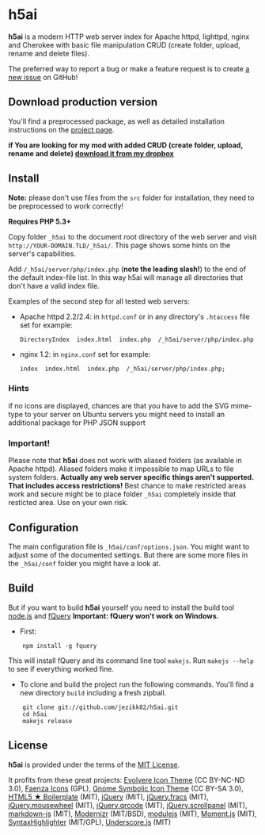 # h5ai
**h5ai** is a modern HTTP web server index for Apache httpd, lighttpd, nginx and Cherokee with basic file manipulation CRUD (create folder, upload, rename and delete files).

The preferred way to report a bug or make a feature request is to create [a new issue](https://github.com/lrsjng/h5ai/issues/new) on GitHub!


## Download production version

You'll find a preprocessed package, as well as detailed installation
instructions on the [project page](http://larsjung.de/h5ai/).

**if You are looking for my mod with added CRUD (create folder, upload, rename and delete) [download it from my dropbox](https://www.dropbox.com/sh/ex72wbonqmnc1nr/AACgCIEKOly_NO5LopQui_5Ta)**

## Install

**Note:** please don't use files from the `src` folder for installation,
they need to be preprocessed to work correctly!

**Requires PHP 5.3+**

Copy folder `_h5ai` to the document root directory of the web server and visit `http://YOUR-DOMAIN.TLD/_h5ai/`. This page shows some hints on the server's capabilities.

Add `/_h5ai/server/php/index.php` (**note the leading slash!**) to the end of the default index-file list. In this way h5ai will manage all directories that don't have a valid index file.


Examples of the second step for all tested web servers:

* Apache httpd 2.2/2.4: in `httpd.conf` or in any directory's `.htaccess` file set for example:

    ```DirectoryIndex  index.html  index.php  /_h5ai/server/php/index.php```

* nginx 1.2: in `nginx.conf` set for example:

    ```index  index.html  index.php  /_h5ai/server/php/index.php;```

### Hints

if no icons are displayed, chances are that you have to add the SVG mime-type to your server
on Ubuntu servers you might need to install an additional package for PHP JSON support

### Important!

Please note that **h5ai** does not work with aliased folders (as available in Apache httpd). Aliased folders make it impossible to map URLs to file system folders. **Actually any web server specific things aren't supported. That includes access restrictions!** Best chance to make restricted areas work and secure might be to place folder `_h5ai` completely inside that resticted area. Use on your own risk.

## Configuration

The main configuration file is `_h5ai/conf/options.json`. You might want to adjust some of the documented settings. But there are some more files in the `_h5ai/conf` folder you might have a look at.


## Build

But if you want to build **h5ai** yourself you need to install the build tool [node.js](http://nodejs.org/) and  [fQuery](http://larsjung.de/fquery/) **Important: fQuery won't work on Windows.**

* First:
```
    npm install -g fquery
```
This will install fQuery and its command line tool `makejs`. Run `makejs --help` to see if everything
worked fine. 

* To clone and build the project run the following commands.
You'll find a new directory `build` including a fresh zipball.
```
    git clone git://github.com/jezikk82/h5ai.git
    cd h5ai
    makejs release
```

## License

**h5ai** is provided under the terms of the [MIT License](https://github.com/lrsjng/h5ai/blob/develop/LICENSE.md).

It profits from these great projects:
[Evolvere Icon Theme](http://franksouza183.deviantart.com/art/Evolvere-Icon-theme-440718295)&nbsp;(CC BY-NC-ND 3.0),
[Faenza Icons](http://tiheum.deviantart.com/art/Faenza-Icons-173323228)&nbsp;(GPL),
[Gnome Symbolic Icon Theme](https://git.gnome.org/browse/gnome-icon-theme-symbolic/)&nbsp;(CC BY-SA 3.0),
[HTML5 ★ Boilerplate](http://html5boilerplate.com)&nbsp;(MIT),
[jQuery](http://jquery.com)&nbsp;(MIT),
[jQuery.fracs](http://larsjung.de/fracs/)&nbsp;(MIT),
[jQuery.mousewheel](https://github.com/brandonaaron/jquery-mousewheel)&nbsp;(MIT),
[jQuery.qrcode](http://larsjung.de/qrcode/)&nbsp;(MIT),
[jQuery.scrollpanel](http://larsjung.de/scrollpanel/)&nbsp;(MIT),
[markdown-js](https://github.com/evilstreak/markdown-js)&nbsp;(MIT),
[Modernizr](http://www.modernizr.com)&nbsp;(MIT/BSD),
[modulejs](http://larsjung.de/modulejs/)&nbsp;(MIT),
[Moment.js](http://momentjs.com)&nbsp;(MIT),
[SyntaxHighlighter](http://alexgorbatchev.com/SyntaxHighlighter/)&nbsp;(MIT/GPL),
[Underscore.js](http://underscorejs.org)&nbsp;(MIT)

